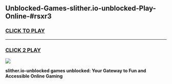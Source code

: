 
## Unblocked-Games-slither.io-unblocked-Play-Online-#rsxr3
<h3>
<a href="https://premium.freeplayer.one?title=slither.io-unblocked&ref=27F">CLICK TO PLAY</a></h3>
<hr>

<h3>
<a href="https://premium.freeplayer.one?title=slither.io-unblocked&ref=27F">CLICK 2 PLAY</a>
  
</h3>

<a href="https://premium.freeplayer.one?title=slither.io-unblocked&ref=27F"><img src="https://clearcache.store/games.png"></a>


**slither.io-unblocked games unblocked: Your Gateway to Fun and Accessible Online Gaming**
